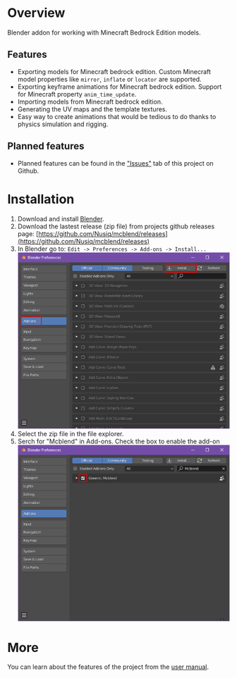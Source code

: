 # Overview
Blender addon for working with Minecraft Bedrock Edition models.

## Features
- Exporting models for Minecraft bedrock edition. Custom Minecraft model
  properties like `mirror`, `inflate` or `locator` are supported.
- Exporting keyframe animations for Minecraft bedrock edition. Support for Minecraft property `anim_time_update`.
- Importing models from Minecraft bedrock edition.
- Generating the UV maps and the template textures.
- Easy way to create animations that would be tedious to do thanks to
  physics simulation and rigging.

## Planned features
- Planned features can be found in the
["Issues"](https://github.com/Nusiq/mcblend/issues)
tab of this project on Github.

# Installation
1. Download and install [Blender](https://www.blender.org/download/).
2. Download the lastest release (zip file) from projects github releases
page: [https://github.com/Nusiq/mcblend/releases](https://github.com/Nusiq/mcblend/releases)
3. In Blender go to: `Edit -> Preferences -> Add-ons -> Install...`
![](./img/blender_addons.png)
4. Select the zip file in the file explorer.
5. Serch for "Mcblend" in Add-ons. Check the box to enable the add-on
![](./img/blender_addons_checkbox.png)

# More
You can learn about the features of the project from the
[user manual](./user_manual/basics).
